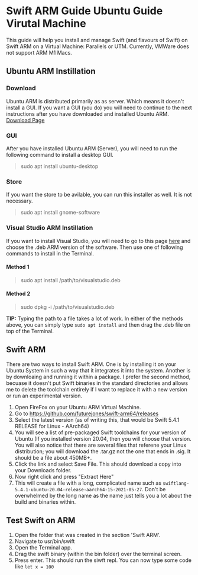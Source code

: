 # Swift ARM Guide Ubuntu Guide Virutal Machine

This guide will help you install and manage Swift (and flavours of Swift) on Swift ARM on a Virtual Machine: Parallels or UTM. Currently, VMWare does not support ARM M1 Macs.

## Ubuntu ARM Instillation 

### Download
Ubuntu ARM is distributed primarily as as server. Which means it doesn't install a GUI. If you want a GUI (you do) you will need to continue to the next instructions after you have downloaded and installed Ubuntu ARM.
[Download Page](https://ubuntu.com/download/server/arm)
### GUI
After you  have installed Ubuntu ARM (Server), you will need to run the following command to install a desktop GUI.

> sudo apt install ubuntu-desktop

### Store
If you want the store to be avilable, you can run this installer as well. It is not necessary.

> sudo apt install gnome-software

### Visual Studio ARM Instillation
If you want to install Visual Studio, you will need to go to this page [here](https://code.visualstudio.com/download) and choose the .deb ARM version of the software. Then use one of following commands to install in the Terminal.

#### Method 1
> sudo apt install /path/to/visualstudio.deb

#### Method 2
> sudo dpkg -i /path/to/visualstudio.deb

**TIP:** Typing the path to a file takes a lot of work. In either of the methods above, you can simply type `sudo apt install` and then drag the .deb file on top of the Terminal. 

## Swift ARM
There are two ways to install Swift ARM. One is by installing it on your Ubuntu System in such a way that it integrates it into the system. Another is by downloaing and running it within a package. I prefer the second method, becuase it doesn't put Swift binaries in the standard directories and allows me to delete the toolchain entirely if I want to replace it with a new version or run an experimental version.

1. Open FireFox on your Ubuntu ARM Virtual Machine.
2. Go to https://github.com/futurejones/swift-arm64/releases
3. Select the latest version (as of writing this, that would be Swift 5.4.1 RELEASE for Linux - AArch64)
3. You will see a list of pre-packaged Swift toolchains for your version of Ubuntu (If you installed version 20.04, then you will choose that version. You will also notice that there are several files that referene your Linux distribution; you will download the .tar.gz not the one that ends in .sig. It should be a file about 450MB+.
4. Click the link and select Save File. This should download a copy into your Downloads folder. 
5. Now right click and press "Extract Here"
6. This will create a file with a long, complicated name such as `swiftlang-5.4.1-ubuntu-20.04-release-aarch64-15-2021-05-27`. Don't be overwhelmed by the long name as the name just tells you a lot about the build and binaries within. 

## Test Swift on ARM
1. Open the folder that was created in the section 'Swift ARM'. 
2. Navigate to usr/bin/swift
3. Open the Terminal app. 
4. Drag the swift binary (within the bin folder) over the terminal screen. 
5. Press enter. This should run the siwft repl. You can now type some code like ```let x = 100```
